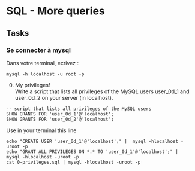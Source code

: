 # SQL - More queries

## Tasks

### Se connecter à mysql
Dans votre terminal, ecrivez :
```
mysql -h localhost -u root -p
```

0. My privileges!<br>
Write a script that lists all privileges of the MySQL users user_0d_1 and user_0d_2 on your server (in localhost).
```
-- script that lists all privileges of the MySQL users
SHOW GRANTS FOR 'user_0d_1'@'localhost';
SHOW GRANTS FOR 'user_0d_2'@'localhost';
```
Use in your terminal this line
```
echo "CREATE USER 'user_0d_1'@'localhost';" |  mysql -hlocalhost -uroot -p
echo "GRANT ALL PRIVILEGES ON *.* TO 'user_0d_1'@'localhost';" |  mysql -hlocalhost -uroot -p
cat 0-privileges.sql | mysql -hlocalhost -uroot -p
```


